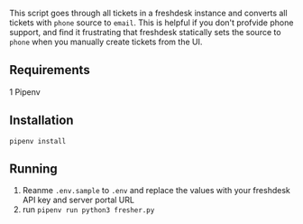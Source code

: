 This script goes through all tickets in a freshdesk instance and converts all tickets with `phone` source to `email`. This is helpful if you don't profvide phone support, and find it frustrating that freshdesk statically sets the source to `phone` when you manually create tickets from the UI.

## Requirements

1 Pipenv

## Installation

`pipenv install`

## Running

1. Reanme `.env.sample` to `.env` and replace the values with your freshdesk API key and server portal URL
2. run `pipenv run python3 fresher.py`
